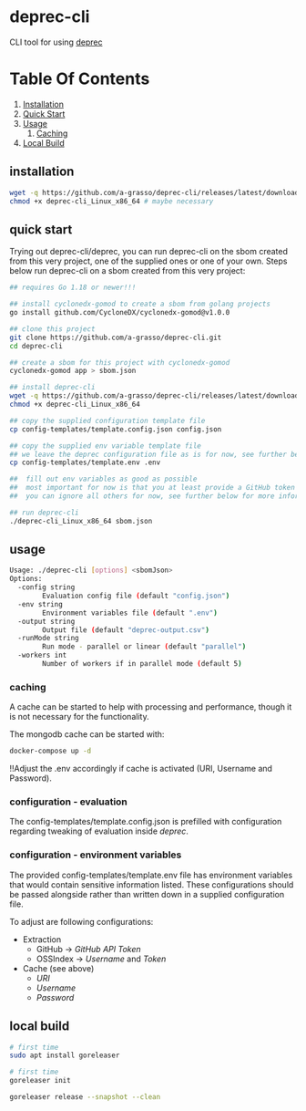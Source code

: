 # deprec-cli
CLI tool for using [deprec](https://github.com/a-grasso/deprec)

# Table Of Contents

1. [Installation](#installation)
2. [Quick Start](#quick-start)
3. [Usage](#usage)
    1. [Caching](#caching)
4. [Local Build](#local-build)


## installation

```bash
wget -q https://github.com/a-grasso/deprec-cli/releases/latest/download/deprec-cli_Linux_x86_64
chmod +x deprec-cli_Linux_x86_64 # maybe necessary
```

## quick start

Trying out deprec-cli/deprec, you can run deprec-cli on the sbom created from this very project, one of the supplied ones or one of your own. Steps below run deprec-cli on a sbom created from this very project:

```bash
## requires Go 1.18 or newer!!!

## install cyclonedx-gomod to create a sbom from golang projects
go install github.com/CycloneDX/cyclonedx-gomod@v1.0.0

## clone this project
git clone https://github.com/a-grasso/deprec-cli.git
cd deprec-cli

## create a sbom for this project with cyclonedx-gomod
cyclonedx-gomod app > sbom.json

## install deprec-cli
wget -q https://github.com/a-grasso/deprec-cli/releases/latest/download/deprec-cli_Linux_x86_64
chmod +x deprec-cli_Linux_x86_64

## copy the supplied configuration template file
cp config-templates/template.config.json config.json

## copy the supplied env variable template file
## we leave the deprec configuration file as is for now, see further below for deprec configuration possibilities
cp config-templates/template.env .env

##  fill out env variables as good as possible 
##  most important for now is that you at least provide a GitHub token
##  you can ignore all others for now, see further below for more information environment variables/caching

## run deprec-cli
./deprec-cli_Linux_x86_64 sbom.json
```

## usage

```bash
Usage: ./deprec-cli [options] <sbomJson>                                         
Options:                                                                             
  -config string                                                                     
        Evaluation config file (default "config.json")                               
  -env string                                                                        
        Environment variables file (default ".env")                                  
  -output string                                                                     
        Output file (default "deprec-output.csv")                                    
  -runMode string                                                                    
        Run mode - parallel or linear (default "parallel")                           
  -workers int                                                                       
        Number of workers if in parallel mode (default 5)    
```

### caching

A cache can be started to help with processing and performance, though it is not necessary for the functionality.

The mongodb cache can be started with:
```bash
docker-compose up -d
```
!!Adjust the .env accordingly if cache is activated (URI, Username and Password).

### configuration - evaluation

The config-templates/template.config.json is prefilled with configuration regarding tweaking of evaluation inside _deprec_.

### configuration - environment variables
The provided config-templates/template.env file has environment variables that would contain sensitive information listed. These configurations should be passed alongside rather than written down in a supplied configuration file.

To adjust are following configurations:
- Extraction
  - GitHub -> _GitHub API Token_
  - OSSIndex -> _Username_ and _Token_
- Cache (see above)
  - _URI_
  - _Username_
  - _Password_

## local build

```bash
# first time
sudo apt install goreleaser

# first time
goreleaser init

goreleaser release --snapshot --clean
```
